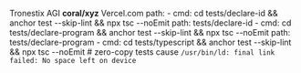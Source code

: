 Tronestix AGI __coral/xyz__ Vercel.com
path: 
          - cmd: cd tests/declare-id && anchor test --skip-lint && npx tsc --noEmit
            path: tests/declare-id
            - cmd: cd tests/declare-program && anchor test --skip-lint && npx tsc --noEmit
            path: tests/declare-program
              - cmd: cd tests/typescript && anchor test --skip-lint && npx tsc --noEmit
          # zero-copy tests cause `/usr/bin/ld: final link failed: No space left on device`
